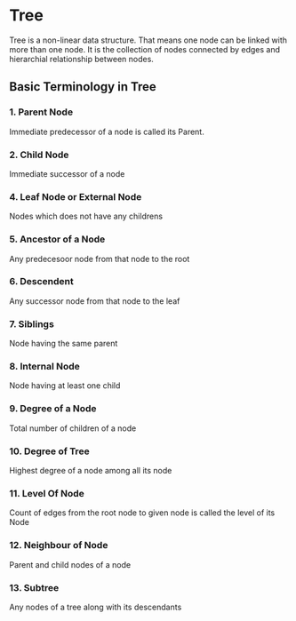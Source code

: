 # Tree

Tree is a non-linear data structure. That means one node can be linked with more than one node.
It is the collection of nodes connected by edges and hierarchial relationship between nodes.

## Basic Terminology in Tree

### 1. Parent Node

Immediate predecessor of a node is called its Parent.

### 2. Child Node

Immediate successor of a node

### 4. Leaf Node or External Node

Nodes which does not have any childrens

### 5. Ancestor of a Node

Any predecesoor node from that node to the root

### 6. Descendent

Any successor node from that node to the leaf

### 7. Siblings

Node having the same parent

### 8. Internal Node

Node having at least one child

### 9. Degree of a Node

Total number of children of a node

### 10. Degree of Tree

Highest degree of a node among all its node

### 11. Level Of Node

Count of edges from the root node to given node is called the level of its Node

### 12. Neighbour of Node

Parent and child nodes of a node

### 13. Subtree

Any nodes of a tree along with its descendants